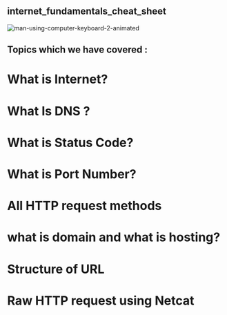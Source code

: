 
## internet_fundamentals_cheat_sheet

![man-using-computer-keyboard-2-animated](https://user-images.githubusercontent.com/68159874/148672816-94c9fdb2-57c6-44fa-bffc-ca2b399e271d.gif)

## Topics which we have covered :

# What is Internet?

# What Is DNS ?

# What is Status Code?

# What is Port Number?

# All HTTP request methods

# what is domain and what is hosting?

# Structure of URL

# Raw HTTP request using Netcat

 
